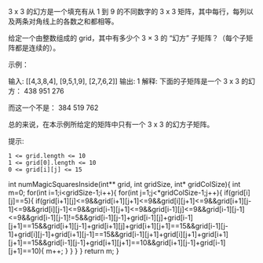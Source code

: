 3 x 3 的幻方是一个填充有从 1 到 9 的不同数字的 3 x 3 矩阵，其中每行，每列以及两条对角线上的各数之和都相等。

给定一个由整数组成的 grid，其中有多少个 3 × 3 的 “幻方” 子矩阵？（每个子矩阵都是连续的）。

 

示例：

输入: [[4,3,8,4],
      [9,5,1,9],
      [2,7,6,2]]
输出: 1
解释: 
下面的子矩阵是一个 3 x 3 的幻方：
438
951
276

而这一个不是：
384
519
762

总的来说，在本示例所给定的矩阵中只有一个 3 x 3 的幻方子矩阵。

提示:

    1 <= grid.length <= 10
    1 <= grid[0].length <= 10
    0 <= grid[i][j] <= 15

int numMagicSquaresInside(int** grid, int gridSize, int* gridColSize){
    int m=0;
    for(int i=1;i<gridSize-1;i++){
        for(int j=1;j<*gridColSize-1;j++){
            if(grid[i][j]==5){
                if(grid[i+1][j]<=9&&grid[i+1][j+1]<=9&&grid[i][j+1]<=9&&grid[i+1][j-1]<=9&&grid[i][j-1]<=9&&grid[i-1][j+1]<=9&&grid[i-1][j]<=9&&grid[i-1][j-1]<=9&&grid[i-1][j-1]!=5&&grid[i-1][j-1]+grid[i-1][j]+grid[i-1][j+1]==15&&grid[i+1][j-1]+grid[i+1][j]+grid[i+1][j+1]==15&&grid[i-1][j-1]+grid[i][j-1]+grid[i+1][j-1]==15&&grid[i-1][j+1]+grid[i][j+1]+grid[i+1][j+1]==15&&grid[i-1][j-1]+grid[i+1][j+1]==10&&grid[i+1][j-1]+grid[i-1][j+1]==10){
                    m++;
                }
            }
        }
    }
    return m;
}
